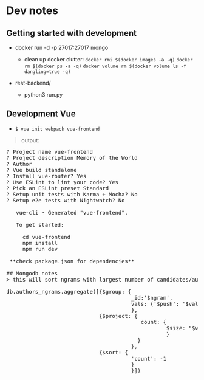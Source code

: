 # Dev notes
## Getting started with development

  * docker run -d -p 27017:27017 mongo
    * clean up docker clutter:
    `docker rmi $(docker images -a -q)`
    `docker rm $(docker ps -a -q)`
    `docker volume rm $(docker volume ls -f dangling=true -q)`
    
  * rest-backend/
    * python3 run.py
    
## Development Vue

  * `$ vue init webpack vue-frontend` 
 > output:
 
<pre>
? Project name vue-frontend
? Project description Memory of the World
? Author 
? Vue build standalone
? Install vue-router? Yes
? Use ESLint to lint your code? Yes
? Pick an ESLint preset Standard
? Setup unit tests with Karma + Mocha? No
? Setup e2e tests with Nightwatch? No

   vue-cli · Generated "vue-frontend".

   To get started:
   
     cd vue-frontend
     npm install
     npm run dev

 **check package.json for dependencies**

## Mongodb notes
> this will sort ngrams with largest number of candidates/authors:

db.authors_ngrams.aggregate([{$group: {
                                       _id:'$ngram',
                                       vals: {'$push': '$val'}}
                                       },
                             {$project: {
                                          count: {
                                                  $size: "$vals"
                                                  }
                                         }
                                       },
                             {$sort: {
                                       'count': -1
                                       }
                                       }])
